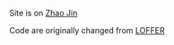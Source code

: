 Site is on [Zhao Jin](https://jchaochao.github.io/zhaojin.github.io/)

Code are originally changed from [LOFFER](https://github.com/FromEndWorld/LOFFER)

